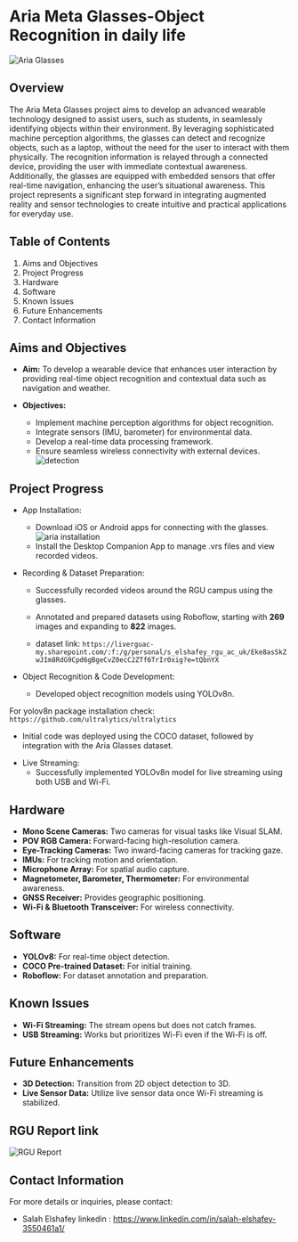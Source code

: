 # Aria Meta Glasses-Object Recognition in daily life
   ![Aria Glasses](https://github.com/SalahElshafey/RGU-Aria-Meta-Glasses-Object-Recognition-in-Daily-Life/blob/main/Readme%20images/1.jpg?raw=true)
## Overview

The Aria Meta Glasses project aims to develop an advanced wearable technology designed to assist users, such as students, in seamlessly identifying objects within their environment. By leveraging sophisticated machine perception algorithms, the glasses can detect and recognize objects, such as a laptop, without the need for the user to interact with them physically. The recognition information is relayed through a connected device, providing the user with immediate contextual awareness. Additionally, the glasses are equipped with embedded sensors that offer real-time navigation, enhancing the user’s situational awareness. This project represents a significant step forward in integrating augmented reality and sensor technologies to create intuitive and practical applications for everyday use.

## Table of Contents
1. Aims and Objectives
2. Project Progress
3. Hardware
4. Software
5. Known Issues
6. Future Enhancements
7. Contact Information

## Aims and Objectives
* **Aim:** To develop a wearable device that enhances user interaction by providing real-time object recognition and contextual data such as navigation and weather.

* **Objectives:**
   - Implement machine perception algorithms for object recognition.
   - Integrate sensors (IMU, barometer) for environmental data.
   - Develop a real-time data processing framework.
   - Ensure seamless wireless connectivity with external devices.
![detection](https://github.com/SalahElshafey/RGU-Aria-Meta-Glasses-Object-Recognition-in-Daily-Life/blob/main/Readme%20images/2.jpg?raw=true)

## Project Progress
* App Installation:

   - Download iOS or Android apps for connecting with the glasses.
   ![aria installation](https://github.com/SalahElshafey/RGU-Aria-Meta-Glasses-Object-Recognition-in-Daily-Life/blob/main/Readme%20images/3.png?raw=true)
   - Install the Desktop Companion App to manage .vrs files and view recorded videos.
* Recording & Dataset Preparation:
 

    - Successfully recorded videos around the RGU campus using the glasses.
    - Annotated and prepared datasets using Roboflow, starting with **269** images and expanding to **822** images.

    - dataset link:
    ``` https://liverguac-my.sharepoint.com/:f:/g/personal/s_elshafey_rgu_ac_uk/Eke8asSkZwJIm8RdG9Cpd6gBgeCvZ0ecC2ZTf6TrIr0xig?e=tQbnYX ```

* Object Recognition & Code Development:

  - Developed object recognition models using YOLOv8n.

For yolov8n package installation check:
``` https://github.com/ultralytics/ultralytics ```
  - Initial code was deployed using the COCO dataset, followed by integration with the Aria Glasses dataset.
* Live Streaming:
  - Successfully implemented YOLOv8n model for live streaming using both USB and Wi-Fi.

## Hardware
- **Mono Scene Cameras:** Two cameras for visual tasks like Visual SLAM.
- **POV RGB Camera:** Forward-facing high-resolution camera.
- **Eye-Tracking Cameras:** Two inward-facing cameras for tracking gaze.
- **IMUs:** For tracking motion and orientation.
- **Microphone Array:** For spatial audio capture.
- **Magnetometer, Barometer, Thermometer:** For environmental awareness.
- **GNSS Receiver:** Provides geographic positioning.
- **Wi-Fi & Bluetooth Transceiver:** For wireless connectivity.

## Software
- **YOLOv8:** For real-time object detection.
- **COCO Pre-trained Dataset:** For initial training.
- **Roboflow:** For dataset annotation and preparation.

## Known Issues
- **Wi-Fi Streaming:** The stream opens but does not catch frames.
- **USB Streaming:** Works but prioritizes Wi-Fi even if the Wi-Fi is off.

## Future Enhancements
- **3D Detection:** Transition from 2D object detection to 3D.
- **Live Sensor Data:** Utilize live sensor data once Wi-Fi streaming is stabilized.

## RGU Report link
![RGU Report](https://github.com/SalahElshafey/RGU-Aria-Meta-Glasses-Object-Recognition-in-Daily-Life/blob/main/Readme%20images/3.png?raw=true)
## Contact Information
For more details or inquiries, please contact:
- Salah Elshafey
linkedin : https://www.linkedin.com/in/salah-elshafey-3550461a1/









